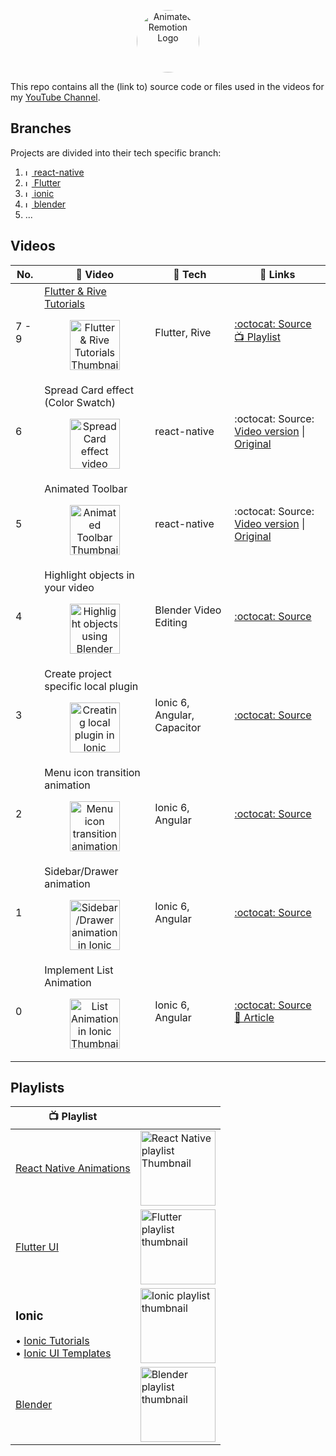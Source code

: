 <p align="center">
  <a href="https://www.youtube.com/channel/UCAGVoY1fr4ki91Y8ufH1pQQ?sub_confirmation=1">
    <picture>
      <source media="(prefers-color-scheme: dark)" srcset="https://user-images.githubusercontent.com/46301285/192062566-6c519b30-1b4a-4fc1-afcb-2ca173201618.jpeg">
      <img alt="Animated Remotion Logo" src="https://user-images.githubusercontent.com/46301285/192062571-5f85ad7d-3f8d-4005-b118-9e7a8a57cb9c.png" height="100px" style="border-radius: 50px">
    </picture>
  </a>
</p>

This repo contains all the (link to) source code or files used in the videos for my [YouTube Channel](https://www.youtube.com/channel/UCAGVoY1fr4ki91Y8ufH1pQQ?sub_confirmation=1).

## Branches

Projects are divided into their tech specific branch:

1. [<img alt="Ionic" src="https://d33wubrfki0l68.cloudfront.net/554c3b0e09cf167f0281fda839a5433f2040b349/ecfc9/img/header_logo.svg?raw=true" height="10" /> react-native](https://github.com/Aashu-Dubey/youtube/tree/react-native)
2. [<img alt="Ionic" src="https://storage.googleapis.com/cms-storage-bucket/4fd5520fe28ebf839174.svg?raw=true" height="10" /> Flutter](https://github.com/Aashu-Dubey/youtube/tree/flutter)
3. [<img alt="Ionic" src="https://images.prismic.io/ionicframeworkcom/66cfdbef-e59d-463a-8e24-12cb233e9d97_ionic+logo+blue.png?raw=true" height="10" /> ionic](https://github.com/Aashu-Dubey/youtube/tree/ionic)
4. [<img alt="Ionic" src="https://upload.wikimedia.org/wikipedia/commons/thumb/0/0c/Blender_logo_no_text.svg/180px-Blender_logo_no_text.svg.png?raw=true" height="10" /> blender](https://github.com/Aashu-Dubey/youtube/tree/blender)
5. ...

## Videos

| No.   | 🎥 Video                                                                                                                                                                                                                                                                                                                         | 🔧 Tech                     | 🔗 Links                                                                                                                                                                                                                                            |
| ----- | -------------------------------------------------------------------------------------------------------------------------------------------------------------------------------------------------------------------------------------------------------------------------------------------------------------------------------- | --------------------------- | --------------------------------------------------------------------------------------------------------------------------------------------------------------------------------------------------------------------------------------------------- |
| 7 - 9 | [Flutter & Rive Tutorials](./series/FLUTTER_RIVE.md)<br /><p align="center"><a href="https://github.com/Aashu-Dubey/youtube/tree/main/series/FLUTTER_RIVE.md" title="Flutter & Rive Tutorials"><img src="https://i.ytimg.com/vi/vmdafWtYzBg/maxresdefault.jpg" height="80px" alt="Flutter & Rive Tutorials Thumbnail" /></a></p> | Flutter, Rive               | [:octocat: Source](https://github.com/Aashu-Dubey/flutter-samples/tree/main/lib/samples/ui/rive_app)<br/>[:tv: Playlist](https://youtube.com/playlist?list=PLpnMM6hhRccigVfEO2Ynj6DQB9MbW5CaF)                                                      |
| 6     | Spread Card effect (Color Swatch)<br /><p align="center"><a href="https://youtu.be/lK6rAktDQJQ" title="Spread Card effect (Color Swatch)"><img src="https://i.ytimg.com/vi/lK6rAktDQJQ/maxresdefault.jpg" height="80px" alt="Spread Card effect video Thumbnail" /></a></p>                                                      | react-native                | :octocat: Source: [Video version](https://github.com/Aashu-Dubey/youtube/tree/react-native/rn_youtube/src/colorSwatch#readme) \| [Original](https://github.com/Aashu-Dubey/react-native-animation-samples/tree/main/src/samples/color_swatch)       |
| 5     | Animated Toolbar<br /><p align="center"><a href="https://youtu.be/27pTWrcEDC4" title="Animated Toolbar"><img src="https://i.ytimg.com/vi/27pTWrcEDC4/maxresdefault.jpg" height="80px" alt="Animated Toolbar Thumbnail" /></a></p>                                                                                                | react-native                | :octocat: Source: [Video version](https://github.com/Aashu-Dubey/youtube/tree/react-native/rn_youtube/src/animatedToolbar#readme) \| [Original](https://github.com/Aashu-Dubey/react-native-animation-samples/tree/main/src/samples/custom_toolbar) |
| 4     | Highlight objects in your video<br /><p align="center"><a href="https://youtu.be/RfW-6KKXOTY" title="Highlight objects using Blender video editing"><img src="https://i.ytimg.com/vi/RfW-6KKXOTY/maxresdefault.jpg" height="80px" alt="Highlight objects using Blender Thumbnail" /></a></p>                                     | Blender Video Editing       | [:octocat: Source](https://github.com/Aashu-Dubey/youtube/tree/blender/highlight_objects)                                                                                                                                                           |
| 3     | Create project specific local plugin<br /><p align="center"><a href="https://youtu.be/q5kQcTqPtGY" title="Creating local plugin in Ionic"><img src="https://i.ytimg.com/vi/q5kQcTqPtGY/maxresdefault.jpg" height="80px" alt="Creating local plugin in Ionic Thumbnail" /></a></p>                                                | Ionic 6, Angular, Capacitor | [:octocat: Source](https://github.com/Aashu-Dubey/youtube/tree/ionic/local_plugin)                                                                                                                                                                  |
| 2     | Menu icon transition animation<br /><p align="center"><a href="https://youtu.be/gsuDITVELB4" title="Menu icon transition animation in Ionic"><img src="https://i.ytimg.com/vi/gsuDITVELB4/maxresdefault.jpg" height="80px" alt="Menu icon transition animation in Ionic Thumbnail" /></a></p>                                    | Ionic 6, Angular            | [:octocat: Source](https://github.com/Aashu-Dubey/Ionic-UI-Templates)                                                                                                                                                                               |
| 1     | Sidebar/Drawer animation<br /><p align="center"><a href="https://youtu.be/TH75SYPs5Lo" title="Sidebar/Drawer animation in Ionic"><img src="https://i.ytimg.com/vi/TH75SYPs5Lo/maxresdefault.jpg" height="80px" alt="Sidebar/Drawer animation in Ionic Thumbnail" /></a></p>                                                      | Ionic 6, Angular            | [:octocat: Source](https://github.com/Aashu-Dubey/Ionic-UI-Templates)                                                                                                                                                                               |
| 0     | Implement List Animation<br /><p align="center"><a href="https://youtu.be/9ssPXzVecas" title="List Animation in Ionic"><img src="https://i.ytimg.com/vi/9ssPXzVecas/maxresdefault.jpg" height="80px" alt="List Animation in Ionic Thumbnail" /></a></p>                                                                          | Ionic 6, Angular            | [:octocat: Source](https://github.com/Aashu-Dubey/Ionic-UI-Templates)<br/>[📝 Article](https://medium.com/@aashu_dubey/list-animation-in-ionic-6-angular-c01930fbf527)                                                                              |

## Playlists

| :tv: Playlist                                                                                                                                                                                           |                                                                                                                                                                                                                                                     |
| ------------------------------------------------------------------------------------------------------------------------------------------------------------------------------------------------------- | --------------------------------------------------------------------------------------------------------------------------------------------------------------------------------------------------------------------------------------------------- |
| [React Native Animations](https://youtube.com/playlist?list=PLpnMM6hhRcchaS1uSpMZfAKYTxZWIlzzN)                                                                                                         | <a href="https://youtube.com/playlist?list=PLpnMM6hhRcchaS1uSpMZfAKYTxZWIlzzN" title="React Native Animations Playlist"><img src="https://i.ytimg.com/vi/27pTWrcEDC4/maxresdefault.jpg" height="120px" alt="React Native playlist Thumbnail" /></a> |
| [Flutter UI](https://youtube.com/playlist?list=PLpnMM6hhRccigVfEO2Ynj6DQB9MbW5CaF)                                                                                                                      | <a href="https://youtube.com/playlist?list=PLpnMM6hhRccigVfEO2Ynj6DQB9MbW5CaF" title="Flutter UI Playlist"><img src="https://i.ytimg.com/vi/vmdafWtYzBg/maxresdefault.jpg" height="120px" alt="Flutter playlist thumbnail" /></a>                   |
| <h3>Ionic</h3>• [Ionic Tutorials](https://youtube.com/playlist?list=PLpnMM6hhRccgJyULbdCPo9n0ufqF4gNQX)<br>• [Ionic UI Templates](https://youtube.com/playlist?list=PLpnMM6hhRcchVmD6K1xJicQ7dJTa9uUrg) | <a href="https://youtube.com/playlist?list=PLpnMM6hhRccgJyULbdCPo9n0ufqF4gNQX" title="Ionic Tutorials Playlist"><img src="https://i.ytimg.com/vi/9ssPXzVecas/maxresdefault.jpg" height="120px" alt="Ionic playlist thumbnail" /></a>                |
| [Blender](https://youtube.com/playlist?list=PLpnMM6hhRccjGelfoMvunMpY4L8pIcn1a)                                                                                                                         | <a href="https://youtube.com/playlist?list=PLpnMM6hhRccjGelfoMvunMpY4L8pIcn1a" title="Blender Playlist"><img src="https://i.ytimg.com/vi/RfW-6KKXOTY/maxresdefault.jpg" height="120px" alt="Blender playlist thumbnail" /></a>                      |
